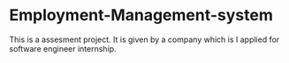 # Employment-Management-system
This is a assesment project. It is given by a company which is I applied for software engineer internship.
